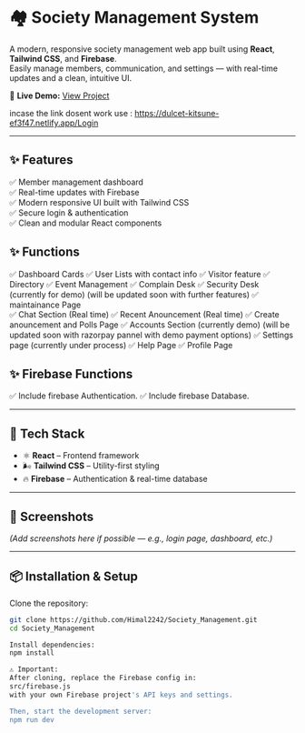 # 🏘️ Society Management System

A modern, responsive society management web app built using **React**, **Tailwind CSS**, and **Firebase**.  
Easily manage members, communication, and settings — with real-time updates and a clean, intuitive UI.

🔗 **Live Demo:** [View Project](https://dulcet-kitsune-ef3f47.netlify.app/Login)

incase the link dosent work use : https://dulcet-kitsune-ef3f47.netlify.app/Login



---

## ✨ Features
✅ Member management dashboard  
✅ Real-time updates with Firebase  
✅ Modern responsive UI built with Tailwind CSS  
✅ Secure login & authentication  
✅ Clean and modular React components

## ✨ Functions
✅ Dashboard Cards 
✅ User Lists with contact info
✅ Visitor feature
✅ Directory
✅ Event Management
✅ Complain Desk
✅ Security Desk (currently for demo) (will be updated soon with further features)
✅ maintainance Page   
✅ Chat Section (Real time)
✅ Recent Anouncement (Real time)
✅ Create anouncement and Polls Page
✅ Accounts Section (currently demo) (will be updated soon with razorpay pannel with demo payment options)
✅ Settings page (currently under process)
✅ Help Page 
✅ Profile Page

## ✨ Firebase Functions
✅ Include firebase Authentication. 
✅ Include firebase Database.

---

## 🚀 Tech Stack
- ⚛️ **React** – Frontend framework
- 🌬 **Tailwind CSS** – Utility-first styling
- 🔥 **Firebase** – Authentication & real-time database

---

## 📸 Screenshots
*(Add screenshots here if possible — e.g., login page, dashboard, etc.)*

---

## 📦 Installation & Setup

Clone the repository:
```bash
git clone https://github.com/Himal2242/Society_Management.git
cd Society_Management

Install dependencies:
npm install

⚠️ Important:
After cloning, replace the Firebase config in:
src/firebase.js
with your own Firebase project's API keys and settings.

Then, start the development server:
npm run dev


